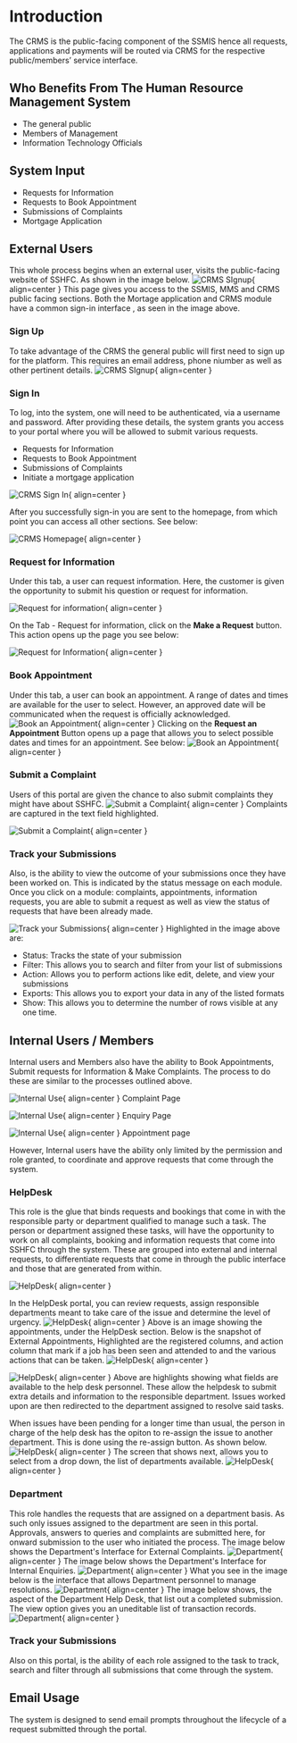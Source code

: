 # Introduction

The CRMS is the public-facing component of the SSMIS hence all requests, applications and payments will be routed via CRMS for the respective public/members’ service interface.

## Who Benefits From The Human Resource Management System

-  The general public
-  Members of Management
-  Information Technology Officials

## System Input

- Requests for Information
- Requests to Book Appointment
- Submissions of Complaints
- Mortgage Application

## External Users

This whole process begins when an external user, visits the public-facing website of SSHFC. As shown in the image below.
![CRMS SIgnup](img/maincrms.png){ align=center }
This page gives you access to the SSMIS, MMS and CRMS public facing sections.  Both the Mortage application and CRMS module have a common sign-in interface , as seen in the image above.


### Sign Up

To take advantage of the CRMS the general public will first need to sign up for the platform. 
This requires an email address, phone niumber as well as other pertinent details.
![CRMS SIgnup](img/crms_register.png){ align=center }


### Sign In

To log, into the system, one will need to be authenticated, via a username and password. After providing these details, the system grants you access to your portal where you will be allowed to submit various requests.

- Requests for Information
- Requests to Book Appointment
- Submissions of Complaints
- Initiate a mortgage application
 
 ![CRMS Sign In](img/crms_signin.png){ align=center }

 After you successfully sign-in you are sent to the homepage, from which point you can access all other sections. See below:

 ![CRMS Homepage](img/homepage.png){ align=center }
### Request for Information

Under this tab, a user can request information.
Here, the customer is given the opportunity to submit his question or request for information.

![Request for information](img/crms_info_request.png){ align=center }

On the Tab - Request for information, click on the **Make a Request** button. This action opens up the page you see below:

![Request for Information](img/8crms.png){ align=center }

### Book Appointment

Under this tab, a user can book an appointment.
A range of dates and times are available for the user to select. However, an approved date will be communicated when the request is officially acknowledged.
![Book an Appointment](img/crms_appointment.png){ align=center }
Clicking on the **Request an Appointment** Button opens up a page that allows you to select possible dates and times for an appointment. See below:
![Book an Appointment](img/6crms.png){ align=center }
### Submit a Complaint

Users of this portal are given the chance to also submit complaints they might have about SSHFC.
![Submit a Complaint](img/crms_complaint.png){ align=center }
Complaints are captured in the text field highlighted.

![Submit a Complaint](img/7crms.png){ align=center }

### Track your Submissions

Also, is the ability to view the outcome of your submissions once they have been worked on.
This is indicated by the status message on each module. Once you click on a module: complaints, appointments, information requests, you are able to submit a request as well as view the status of requests that have been already made.

![Track your Submissions](img/crms_dashboard.png){ align=center }
Highlighted in the image above are:

- Status: Tracks the state of your submission
- Filter: This allows you to search and filter from your list of submissions
- Action: Allows you to perform actions like edit, delete, and view your submissions
- Exports: This allows you to export your data in any of the listed formats
- Show: This allows you to determine the number of rows visible at any one time.


## Internal Users / Members

Internal users and Members also have the ability to Book Appointments, Submit requests for Information & Make Complaints. 
The process to do these are similar to the processes outlined above.

![Internal Use](img/11crms.png){ align=center }
Complaint Page

![Internal Use](img/12crms.png){ align=center }
Enquiry Page

![Internal Use](img/13crms.png){ align=center }
Appointment page

However, Internal users have the ability only limited by the permission and role granted, to coordinate and approve requests that come through the system.

### HelpDesk

This role is the glue that binds requests and bookings that come in with the responsible party or department qualified to manage such a task.
The person or department assigned these tasks, will have the opportunity to work on all complaints, booking and information requests that come into SSHFC through the system.
These are grouped into external and internal requests, to differentiate requests that come in through the public interface and those that are generated from within.

![HelpDesk](img/17crms.png){ align=center }

In the HelpDesk portal, you can review requests, assign responsible departments meant to take care of the issue and determine the level of urgency.
![HelpDesk](img/14crms.png){ align=center }
Above is an image showing the appointments, under the HelpDesk section.
Below is the snapshot of External Appointments, Highlighted are the registered columns, and action column that mark if a job has been seen and attended to and the various actions that can be taken. 
![HelpDesk](img/15crms.png){ align=center }

![HelpDesk](img/16crms.png){ align=center }
Above are highlights showing what fields are available to the help desk personnel. These allow the helpdesk to submit extra details and information to the responsible department.
Issues worked upon are then redirected to the department assigned to resolve said tasks.

When issues have been pending for a longer time than usual, the person in charge of the help desk has the opiton to re-assign the issue to another department. This is done using the re-assign button. As shown below.
![HelpDesk](img/re-assign.png){ align=center }
The screen that shows next, allows you to select from a drop down, the list of departments available.
![HelpDesk](img/re-assign2.png){ align=center }


### Department
This role handles the requests that are assigned on a department basis. As such only issues assigned to the department are seen in this portal.
Approvals, answers to queries and complaints are submitted here, for onward submission to the user who initiated the process.
The image below shows the Department's Interface for External Complaints.
![Department](img/18crms.png){ align=center }
The image below shows the Department's Interface for Internal Enquiries.
![Department](img/19crms.png){ align=center }
What you see in the image below is the interface that allows Department personnel to manage resolutions.
![Department](img/21crms.png){ align=center }
The image below shows, the aspect of the Department Help Desk, that list out a completed submission. The view option gives you an uneditable list of transaction records.
![Department](img/20crms.png){ align=center }
### Track your Submissions

Also on this portal,  is the ability of each role assigned to the task to track, search and filter through all submissions that come through the system.

## Email Usage
The system is designed to send email prompts throughout the lifecycle of a request submitted through the portal.